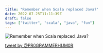 ```yaml
---
title: "Remember when Scala replaced Java?"
date: 2022-07-25T11:11:39Z
draft: false
tags: ["twitter", "scala", "java", "fun"]
---
```


![Remember when Scala replaced_Java?](/images/scala-replaced-java.jpg)

[tweet by @PR0GRAMMERHUM0R](https://twitter.com/PR0GRAMMERHUM0R/status/1551462280394670081)


